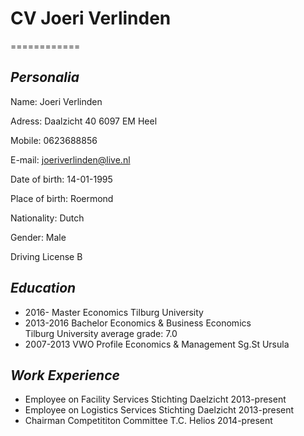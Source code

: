 
# CV Joeri Verlinden
============

## _Personalia_

Name: Joeri Verlinden

Adress: Daalzicht 40
        6097 EM Heel
        
Mobile: 0623688856

E-mail: joeriverlinden@live.nl

Date of birth: 14-01-1995

Place of birth: Roermond

Nationality: Dutch

Gender: Male

Driving License B

## _Education_
* 2016-
  Master Economics
  Tilburg University
* 2013-2016
  Bachelor Economics & Business Economics  
  Tilburg University
  average grade: 7.0
* 2007-2013
  VWO Profile Economics & Management
  Sg.St Ursula 

## _Work Experience_
* Employee on Facility Services Stichting Daelzicht 2013-present
* Employee on Logistics Services Stichting Daelzicht 2013-present
* Chairman Competititon Committee T.C. Helios 2014-present

